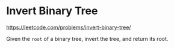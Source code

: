 # Invert Binary Tree

https://leetcode.com/problems/invert-binary-tree/

Given the `root` of a binary tree, invert the tree, and return its root.
